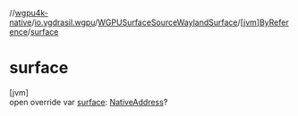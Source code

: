//[wgpu4k-native](../../../../index.md)/[io.ygdrasil.wgpu](../../index.md)/[WGPUSurfaceSourceWaylandSurface](../index.md)/[[jvm]ByReference](index.md)/[surface](surface.md)

# surface

[jvm]\
open override var [surface](surface.md): [NativeAddress](../../../ffi/-native-address/index.md)?